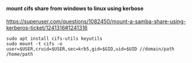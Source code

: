 #### mount cifs share from windows to linux using kerbose
https://superuser.com/questions/1082450/mount-a-samba-share-using-kerberos-ticket/1241316#1241316

```
sudo apt install cifs-utils keyutils
sudo mount -t cifs -o user=$USER,cruid=$USER,sec=krb5,gid=$GID,uid=$UID //domain/path /home/path
```
